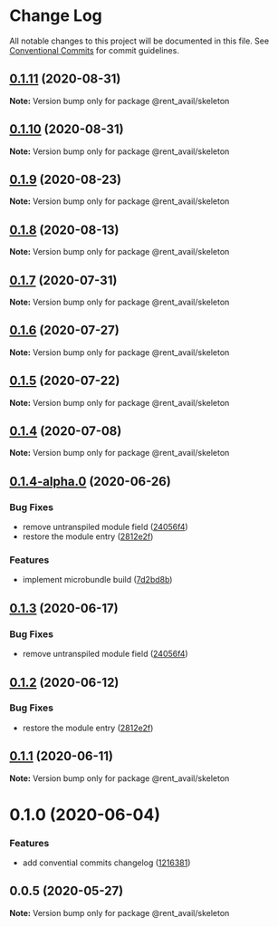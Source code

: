 # Change Log

All notable changes to this project will be documented in this file.
See [Conventional Commits](https://conventionalcommits.org) for commit guidelines.

## [0.1.11](https://github.com/rentalutions/elements/compare/@rent_avail/skeleton@0.1.10...@rent_avail/skeleton@0.1.11) (2020-08-31)

**Note:** Version bump only for package @rent_avail/skeleton





## [0.1.10](https://github.com/rentalutions/elements/compare/@rent_avail/skeleton@0.1.9...@rent_avail/skeleton@0.1.10) (2020-08-31)

**Note:** Version bump only for package @rent_avail/skeleton





## [0.1.9](https://github.com/rentalutions/elements/compare/@rent_avail/skeleton@0.1.8...@rent_avail/skeleton@0.1.9) (2020-08-23)

**Note:** Version bump only for package @rent_avail/skeleton





## [0.1.8](https://github.com/rentalutions/elements/compare/@rent_avail/skeleton@0.1.7...@rent_avail/skeleton@0.1.8) (2020-08-13)

**Note:** Version bump only for package @rent_avail/skeleton





## [0.1.7](https://github.com/rentalutions/elements/compare/@rent_avail/skeleton@0.1.6...@rent_avail/skeleton@0.1.7) (2020-07-31)

**Note:** Version bump only for package @rent_avail/skeleton





## [0.1.6](https://github.com/rentalutions/elements/compare/@rent_avail/skeleton@0.1.5...@rent_avail/skeleton@0.1.6) (2020-07-27)

**Note:** Version bump only for package @rent_avail/skeleton





## [0.1.5](https://github.com/rentalutions/elements/compare/@rent_avail/skeleton@0.1.4...@rent_avail/skeleton@0.1.5) (2020-07-22)

**Note:** Version bump only for package @rent_avail/skeleton





## [0.1.4](https://github.com/rentalutions/elements/compare/@rent_avail/skeleton@0.1.4-alpha.0...@rent_avail/skeleton@0.1.4) (2020-07-08)

**Note:** Version bump only for package @rent_avail/skeleton





## [0.1.4-alpha.0](https://github.com/rentalutions/elements/compare/@rent_avail/skeleton@0.1.0...@rent_avail/skeleton@0.1.4-alpha.0) (2020-06-26)


### Bug Fixes

* remove untranspiled module field ([24056f4](https://github.com/rentalutions/elements/commit/24056f4dcc4ab05fc8d0c604a0630d7b3a8aca3c))
* restore the module entry ([2812e2f](https://github.com/rentalutions/elements/commit/2812e2f5d71068ce37a8511d9b8c527b5d63efae))


### Features

* implement microbundle build ([7d2bd8b](https://github.com/rentalutions/elements/commit/7d2bd8b20990211f6d048a3f393d78ac15ce0142))





## [0.1.3](https://github.com/rentalutions/elements/compare/@rent_avail/skeleton@0.1.2...@rent_avail/skeleton@0.1.3) (2020-06-17)


### Bug Fixes

* remove untranspiled module field ([24056f4](https://github.com/rentalutions/elements/commit/24056f4dcc4ab05fc8d0c604a0630d7b3a8aca3c))





## [0.1.2](https://github.com/rentalutions/elements/compare/@rent_avail/skeleton@0.1.1...@rent_avail/skeleton@0.1.2) (2020-06-12)


### Bug Fixes

* restore the module entry ([2812e2f](https://github.com/rentalutions/elements/commit/2812e2f5d71068ce37a8511d9b8c527b5d63efae))





## [0.1.1](https://github.com/rentalutions/elements/compare/@rent_avail/skeleton@0.1.0...@rent_avail/skeleton@0.1.1) (2020-06-11)

**Note:** Version bump only for package @rent_avail/skeleton





# 0.1.0 (2020-06-04)


### Features

* add convential commits changelog ([1216381](https://github.com/rentalutions/elements/commit/1216381d4e1bb8eb8dea4a2293a8bb84662195a9))





## 0.0.5 (2020-05-27)

**Note:** Version bump only for package @rent_avail/skeleton
